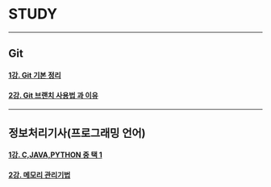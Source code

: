 # STUDY
------------

## Git
#### [1강. Git 기본 정리](https://github.com/JustBasicPro/Study/tree/main/Git/1%EA%B0%95)
#### [2강. Git 브랜치 사용법 과 이유](https://github.com/JustBasicPro/Study/tree/main/Git/2%EA%B0%95)

-------------

## 정보처리기사(프로그래밍 언어)
#### [1강. C,JAVA,PYTHON 중 택 1](https://github.com/JustBasicPro/Study/tree/main/%EC%A0%95%EB%B3%B4%EC%B2%98%EB%A6%AC%EA%B8%B0%EC%82%AC/1%EA%B0%95)
#### [2강. 메모리 관리기법](https://github.com/JustBasicPro/Study/tree/main/%EC%A0%95%EB%B3%B4%EC%B2%98%EB%A6%AC%EA%B8%B0%EC%82%AC/2%EA%B0%95)
